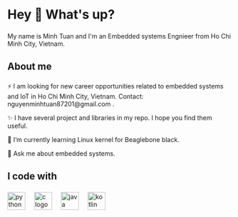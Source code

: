 <h1 align="left">Hey 👋 What's up?</h1>

###

<p align="left">My name is Minh Tuan and I'm an Embedded systems Engnieer from Ho Chi Minh City, Vietnam.</p>

###

<h2 align="left">About me</h2>

###
<p align="left">⚡ I am looking for new career opportunities related to embedded systems and IoT in Ho Chi Minh City, Vietnam. Contact: nguyenminhtuan87201@gmail.com .</p>
<p align="left">✨ I have several project and libraries in my repo. I hope you find them useful.</p>
<p align="left">🌱 I’m currently learning Linux kernel for Beaglebone black.</p>
<p align="left">💬 Ask me about embedded systems. </p>

###

<h2 align="left">I code with</h2>

###

<div align="left">
  <img src="https://cdn.jsdelivr.net/gh/devicons/devicon/icons/python/python-original.svg" height="40" alt="python logo"  />
  <img width="12" />
  <img src="https://cdn.jsdelivr.net/gh/devicons/devicon/icons/c/c-original.svg" height="40" alt="c logo"  />
  <img width="12" />
  <img src="https://cdn.jsdelivr.net/gh/devicons/devicon/icons/java/java-original.svg" height="40" alt="java logo"  />
  <img width="12" />
  <img src="https://cdn.jsdelivr.net/gh/devicons/devicon/icons/kotlin/kotlin-original.svg" height="40" alt="kotlin logo"  />
</div>

###

<!--
**s2nmt/s2nmt** is a ✨ _special_ ✨ repository because its `README.md` (this file) appears on your GitHub profile.

Here are some ideas to get you started:

- 🔭 I’m currently working on ...
- 🌱 I’m currently learning ...
- 👯 I’m looking to collaborate on ...
- 🤔 I’m looking for help with ...
- 💬 Ask me about ...
- 📫 How to reach me: ...
- 😄 Pronouns: ...
- ⚡ Fun fact: ...
-->
